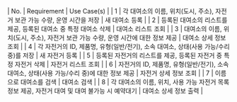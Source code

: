 | No. | Requirement | Use Case(s) |
| 1 | 각 대여소의 이름, 위치(도시, 주소), 자전거 보관 가능 수량, 운영 시간을 저장 | 새 대여소 등록 |
| 2 | 등록된 대여소의 리스트를 제공, 등록된 대여소 중 특정 대여소 삭제 | 대여소 리스트 조회 |
| 3 | 대여소의 이름, 위치(도시, 주소), 자전거 보관 가능 수량, 운영 시간에 대한 정보 제공 | 대여소 상세 정보 조회 |
| 4 | 각 자전거의 ID, 제품명, 유형(일반/전기), 소속 대여소, 상태(사용 가능/수리 중)를 저장 | 새 자전거 등록 |
| 5 | 등록된 자전거의 리스트를 제공, 등록된 자전거 중 특정 자전거 삭제 | 자전거 리스트 조회 |
| 6 | 자전거의 ID, 제품명, 유형(일반/전기), 소속 대여소, 상태(사용 가능/수리 중)에 대한 정보 제공 | 자전거 상세 정보 조회 |
| 7 | 이름으로 대여소를 검색 | 대여소 검색 |
| 8 | 각 대여소의 이름, 위치, 사용 가능 자전거 목록 정보 제공, 자전거 대여 및 대여 불가능 시 예약대기 | 대여소 상세 정보 출력 |

